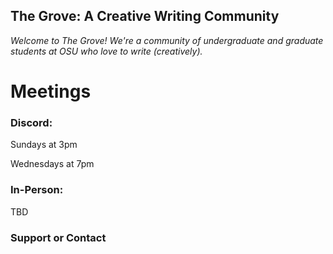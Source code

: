 ## The Grove: A Creative Writing Community

_Welcome to The Grove! We're a community of undergraduate and graduate students at OSU who love to write (creatively)._ 

# Meetings

### Discord:

Sundays at 3pm

Wednesdays at 7pm

### In-Person:

TBD

### Support or Contact
